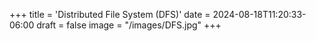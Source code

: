 +++
title = 'Distributed File System (DFS)'
date = 2024-08-18T11:20:33-06:00
draft = false
image = "/images/DFS.jpg"
+++
